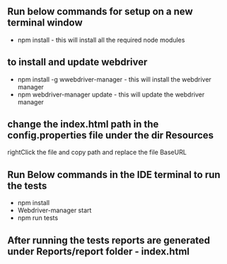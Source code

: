## Run below commands for setup on a new terminal window
 - npm install  -  this will install all the required node modules

## to install and update webdriver 
- npm install -g wwebdriver-manager -  this will install the webdriver manager
- npm webdriver-manager update - this will update the webdriver manager

## change the index.html path in the config.properties file under the dir Resources
rightClick the file and copy path and replace the file BaseURL 
## Run Below commands in the IDE terminal to run the tests
  - npm install
  - Webdriver-manager start
  - npm run tests

## After running the tests reports are generated under Reports/report folder - index.html
